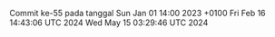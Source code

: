 Commit ke-55 pada tanggal Sun Jan 01 14:00 2023 +0100
Fri Feb 16 14:43:06 UTC 2024
Wed May 15 03:29:46 UTC 2024
